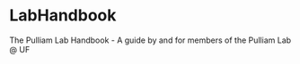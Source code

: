 LabHandbook
===========

The Pulliam Lab Handbook - A guide by and for members of the Pulliam Lab @ UF
